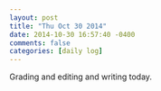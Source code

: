 ```yaml
---
layout: post
title: "Thu Oct 30 2014"
date: 2014-10-30 16:57:40 -0400
comments: false
categories: [daily log]
---
```


Grading and editing and writing today.
